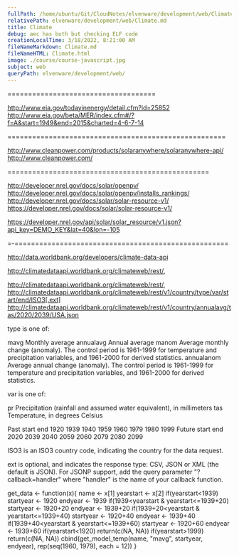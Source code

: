 ```yaml
---
fullPath: /home/ubuntu/Git/CloudNotes/elvenware/development/web/Climate.md
relativePath: elvenware/development/web/Climate.md
title: Climate
debug: aec has both but checking ELF code
creationLocalTime: 3/18/2022, 8:21:00 AM
fileNameMarkdown: Climate.md
fileNameHTML: Climate.html
image: ./course/course-javascript.jpg
subject: web
queryPath: elvenware/development/web/
---
```


<!-- toc -->
<!-- tocstop -->

====================================

http://www.eia.gov/todayinenergy/detail.cfm?id=25852
http://www.eia.gov/beta/MER/index.cfm#/?f=A&start=1949&end=2015&charted=4-6-7-14

=====================================================

http://www.cleanpower.com/products/solaranywhere/solaranywhere-api/
http://www.cleanpower.com/


=================================================

http://developer.nrel.gov/docs/solar/openpv/
http://developer.nrel.gov/docs/solar/openpv/installs_rankings/
http://developer.nrel.gov/docs/solar/solar-resource-v1/
https://developer.nrel.gov/docs/solar/solar-resource-v1/

https://developer.nrel.gov/api/solar/solar_resource/v1.json?api_key=DEMO_KEY&lat=40&lon=-105




=-====================================================


http://data.worldbank.org/developers/climate-data-api

 http://climatedataapi.worldbank.org/climateweb/rest/, 
 
 http://climatedataapi.worldbank.org/climateweb/rest/, 
 http://climatedataapi.worldbank.org/climateweb/rest/v1/country/type/var/start/end/ISO3[.ext]
 http://climatedataapi.worldbank.org/climateweb/rest/v1/country/annualavg/tas/2020/2039/USA.json
 
 type is one of:



mavg
Monthly average
annualavg
Annual average
manom
Average monthly change (anomaly).  The control period is 1961-1999 for temperature and precipitation variables, and 1961-2000 for derived statistics.
annualanom
Average annual change (anomaly). The control period is 1961-1999 for temperature and precipitation variables, and 1961-2000 for derived statistics.


var is one of:

pr
Precipitation (rainfall and assumed water equivalent), in millimeters
tas
Temperature, in degrees Celsius



Past
start	end
1920 1939
1940 1959
1960 1979
1980 1999
Future
start	end
2020 2039
2040 2059
2060 2079
2080 2099

ISO3 is an ISO3 country code, indicating the country for the data request.

ext is optional, and indicates the response type:  CSV, JSON or XML (the default is JSON). For JSONP support, add the query parameter "?callback=handler" where "handler" is the name of your callback function.


get_data <- function(x){
    name <- x[1]
    yearstart <- x[2]
    if(yearstart<1939)
        startyear <- 1920
        endyear <- 1939
    if(1939<yearstart & yearstart<=1939+20)
        startyear <- 1920+20
        endyear <- 1939+20
    if(1939+20<yearstart & yearstart<=1939+40)
        startyear <- 1920+40
        endyear <- 1939+40
    if(1939+40<yearstart & yearstart<=1939+60)
        startyear <- 1920+60
        endyear <- 1939+60
    if(yearstart<1920)
        return(c(NA, NA))
    if(yearstart>1999)
        return(c(NA, NA))
    cbind(get_model_temp(name, "mavg", startyear, endyear), 
      rep(seq(1960, 1979), each = 12))
}

